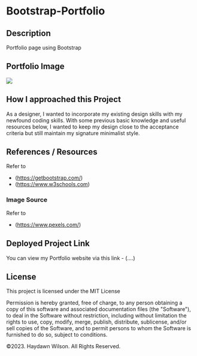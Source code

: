 # Bootstrap-Portfolio

## Description 
Portfolio page using Bootstrap


## Portfolio Image

![](Assets/.....)


## How I approached this Project
As a designer, I wanted to incorporate my existing design skills with my newfound coding skills. With some previous basic knowledge and useful resources below, I wanted to keep my design close to the acceptance criteria but still maintain my signature minimalist style.


## References / Resources
Refer to 
* (https://getbootstrap.com/)
* (https://www.w3schools.com) 


### Image Source
Refer to
* (https://www.pexels.com/)



## Deployed Project Link 
You can view my Portfolio website via this link - (....)


## License

This project is licensed under the MIT License

Permission is hereby granted, free of charge, to any person obtaining a copy
of this software and associated documentation files (the "Software"), to deal
in the Software without restriction, including without limitation the rights
to use, copy, modify, merge, publish, distribute, sublicense, and/or sell
copies of the Software, and to permit persons to whom the Software is
furnished to do so, subject to conditions.


©2023. Haydawn Wilson. All Rights Reserved.


